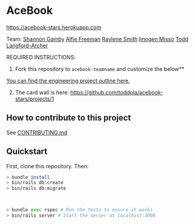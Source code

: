 # AceBook

https://acebook-stars.herokuapp.com


Team:
[Shannon Gamby](https://github.com/shannongamby)
[Alfie Freeman](https://github.com/runticle)
[Raylene Smith](https://github.com/rsmith88)
[Imogen Misso](https://github.com/imogenmisso)
[Todd Langford-Archer](https://github.com/toddpla)

REQUIRED INSTRUCTIONS:

1. Fork this repository to `acebook-teamname` and customize
the below**

[You can find the engineering project outline here.](https://github.com/makersacademy/course/tree/master/engineering_projects/rails)

2. The card wall is here: https://github.com/toddpla/acebook-stars/projects/1

## How to contribute to this project
See [CONTRIBUTING.md](CONTRIBUTING.md)

## Quickstart

First, clone this repository. Then:

```bash
> bundle install
> bin/rails db:create
> bin/rails db:migrate



> bundle exec rspec # Run the tests to ensure it works
> bin/rails server # Start the server at localhost:3000
```
 
